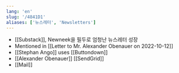 ```yaml
---
lang: 'en'
slug: '/4841D1'
aliases: ['뉴스레터', 'Newsletters']
---
```


- [[Substack]], Newneek을 필두로 엄청난 뉴스레터 성장
- Mentioned in [[Letter to Mr. Alexander Obenauer on 2022-10-12]]
- [[Stephan Ango]] uses [[Buttondown]]
- [[Alexander Obenauer]] [[SendGrid]]
- [[Mail]]
